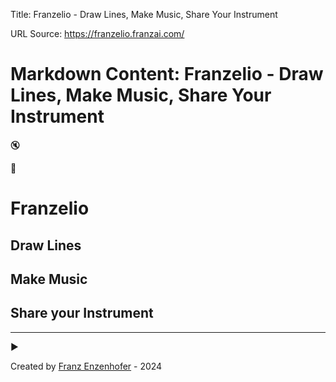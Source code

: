 Title: Franzelio - Draw Lines, Make Music, Share Your Instrument

URL Source: https://franzelio.franzai.com/

Markdown Content:
Franzelio - Draw Lines, Make Music, Share Your Instrument
===============

🔇

🔗

Franzelio
=========

Draw Lines
----------

Make Music
----------

Share your Instrument
---------------------

* * *

▶️

Created by [Franz Enzenhofer](mailto:fe@f19n.cm) - 2024

